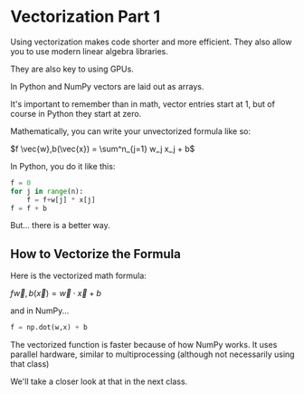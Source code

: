 # Vectorization Part 1

Using vectorization makes code shorter and more efficient. They also allow you to use modern linear algebra libraries. 

They are also key to using GPUs.

In Python and NumPy vectors are laid out as arrays. 

It's important to remember than in math, vector entries start at 1, but of course in Python they start at zero.

Mathematically, you can write your unvectorized formula like so:

$f \vec{w},b(\vec{x}) = \sum^n_{j=1} w_j x_j + b$

In Python, you do it like this:

```python
f = 0
for j in range(n):
    f = f+w[j] * x[j]
f = f + b
```
But... there is a better way.

## How to Vectorize the Formula

Here is the vectorized math formula:

$f \vec{w},b(\vec{x}) = \vec{w} \cdot \vec{x} + b$

and in NumPy...

```python
f = np.dot(w,x) + b
```

The vectorized function is faster because of how NumPy works. It uses parallel hardware, similar to multiprocessing (although not necessarily using that class)

We'll take a closer look at that in the next class.